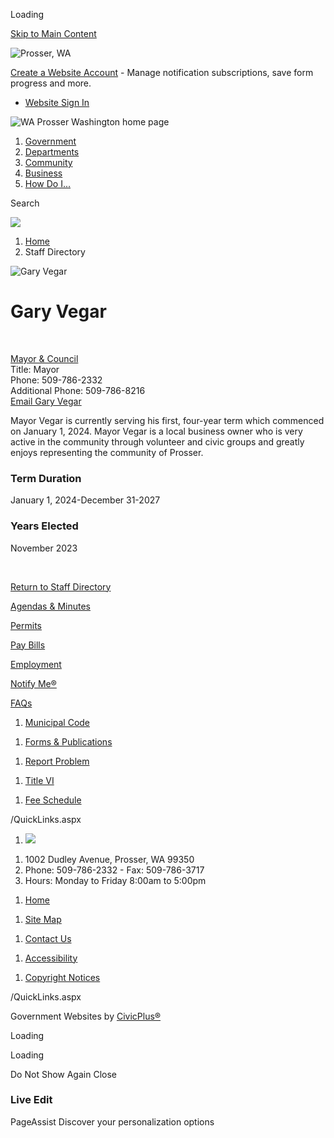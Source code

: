 Loading

[Skip to Main Content](https://cityofprosser.com/directory.aspx?eid=23%2F)

![Prosser, WA](https://cityofprosser.com/ImageRepository/Document?documentID=27)

[Create a Website Account](https://cityofprosser.com/MyAccount/ProfileCreate) - Manage notification subscriptions, save form progress and more.   

- [Website Sign In](https://cityofprosser.com/MyAccount)

![WA Prosser Washington home page](https://cityofprosser.com/ImageRepository/Document?documentID=63)

1. [Government](https://cityofprosser.com/27/Government)
2. [Departments](https://cityofprosser.com/101/Departments)
3. [Community](https://cityofprosser.com/31/Community)
4. [Business](https://cityofprosser.com/35/Business)
5. [How Do I...](https://cityofprosser.com/9/How-Do-I)

Search

![](https://cityofprosser.com/ImageRepository/Document?documentID=65)

1. [Home](https://cityofprosser.com)
2. Staff Directory

![Gary Vegar](https://cityofprosser.com/ImageRepository/Document?documentID=941 "Gary Vegar")

# Gary Vegar

 

[Mayor &amp; Council](https://cityofprosser.com/Directory.aspx?DID=13)  
Title: Mayor  
Phone: 509-786-2332  
Additional Phone: 509-786-8216  
[Email Gary Vegar](mailto:gvegar@ci.prosser.wa.us)

Mayor Vegar is currently serving his first, four-year term which commenced on January 1, 2024. Mayor Vegar is a local business owner who is very active in the community through volunteer and civic groups and greatly enjoys representing the community of Prosser. 

### Term Duration

January 1, 2024-December 31-2027

### Years Elected

November 2023

 

[Return to Staff Directory](https://cityofprosser.com/Directory.aspx)

[Agendas &amp; Minutes](https://cityofprosser.civicweb.net/Portal/MeetingTypeList.aspx)

[Permits](https://ci-prosser-wa.smartgovcommunity.com/Public/Home)

[Pay Bills](https://cityofprosser.com/221/Make-a-Utility-Payment)

[Employment](https://secure7.saashr.com/ta/6204287.careers?CareersSearch=&lang=en-US)

[Notify Me®](https://cityofprosser.com/list.aspx)

[FAQs](https://cityofprosser.com/FAQ.aspx)

1. [Municipal Code](https://www.codepublishing.com/WA/Prosser)

<!--THE END-->

1. [Forms &amp; Publications](https://cityofprosser.com/298/Forms-Publications)

<!--THE END-->

1. [Report Problem](https://cityofprosser.com/FormCenter/Public-Works-5/Report-a-Problem-to-Public-Works-46)

<!--THE END-->

1. [Title VI](https://cityofprosser.com/159/Public-Works-Department)

<!--THE END-->

1. [Fee Schedule](https://cityofprosser.com/DocumentCenter/View/609/Master-Fee-Schedule-PDF)

/QuickLinks.aspx

1. ![](https://cityofprosser.com/ImageRepository/Document?documentId=69)

<!--THE END-->

1. 1002 Dudley Avenue, Prosser, WA 99350
2. Phone: 509-786-2332 - Fax: 509-786-3717
3. Hours: Monday to Friday 8:00am to 5:00pm

<!--THE END-->

1. [Home](https://cityofprosser.com)

<!--THE END-->

1. [Site Map](https://cityofprosser.com/sitemap)

<!--THE END-->

1. [Contact Us](https://cityofprosser.com/directory.aspx)

<!--THE END-->

1. [Accessibility](https://cityofprosser.com/accessibility)

<!--THE END-->

1. [Copyright Notices](https://cityofprosser.com/copyright)

/QuickLinks.aspx

Government Websites by [CivicPlus®](https://connect.civicplus.com/referral)

Loading

Loading

Do Not Show Again Close

### Live Edit

PageAssist Discover your personalization options